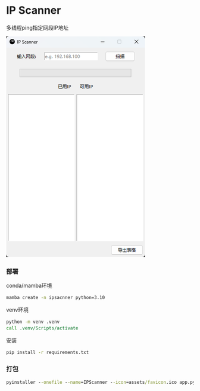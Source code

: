 # IP Scanner

多线程ping指定网段IP地址

![image-1](./assets/image-1.png)

### 部署

conda/mamba环境
```cmd
mamba create -n ipsacnner python=3.10
```

venv环境
```cmd
python -m venv .venv
call .venv/Scripts/activate
```

安装
```cmd
pip install -r requirements.txt
```

### 打包

```cmd
pyinstaller --onefile --name=IPScanner --icon=assets/favicon.ico app.py
```
